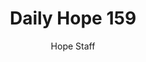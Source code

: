 ---
image: /assets/img/daily-hope-default-artwork.png
title: Daily Hope 159
number: 159
categories:
  - Daily Hope
author: Hope Staff
notes: Daily Hope 159
embed: >-
  EMBED_GOES_HERE
---